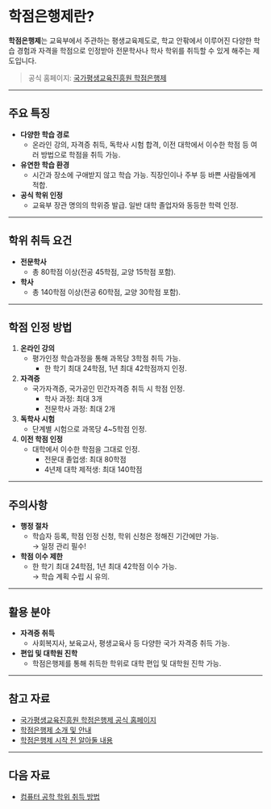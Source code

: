 # 학점은행제란?
**학점은행제**는 교육부에서 주관하는 평생교육제도로, 학교 안팎에서 이루어진 다양한 학습 경험과 자격을 학점으로 인정받아 전문학사나 학사 학위를 취득할 수 있게 해주는 제도입니다.  
> 공식 홈페이지: [국가평생교육진흥원 학점은행제](https://cb.or.kr)

---

## 주요 특징
- **다양한 학습 경로**  
  - 온라인 강의, 자격증 취득, 독학사 시험 합격, 이전 대학에서 이수한 학점 등 여러 방법으로 학점을 취득 가능.
- **유연한 학습 환경**  
  - 시간과 장소에 구애받지 않고 학습 가능. 직장인이나 주부 등 바쁜 사람들에게 적합.
- **공식 학위 인정**  
  - 교육부 장관 명의의 학위증 발급. 일반 대학 졸업자와 동등한 학력 인정.

---

## 학위 취득 요건
- **전문학사**  
  - 총 80학점 이상(전공 45학점, 교양 15학점 포함).
- **학사**  
  - 총 140학점 이상(전공 60학점, 교양 30학점 포함).

---

## 학점 인정 방법
1. **온라인 강의**  
   - 평가인정 학습과정을 통해 과목당 3학점 취득 가능.  
     - 한 학기 최대 24학점, 1년 최대 42학점까지 인정.
2. **자격증**  
   - 국가자격증, 국가공인 민간자격증 취득 시 학점 인정.  
     - 학사 과정: 최대 3개  
     - 전문학사 과정: 최대 2개
3. **독학사 시험**  
   - 단계별 시험으로 과목당 4~5학점 인정.
4. **이전 학점 인정**  
   - 대학에서 이수한 학점을 그대로 인정.  
     - 전문대 졸업생: 최대 80학점  
     - 4년제 대학 제적생: 최대 140학점

---

## 주의사항
- **행정 절차**  
  - 학습자 등록, 학점 인정 신청, 학위 신청은 정해진 기간에만 가능.  
    → 일정 관리 필수!
- **학점 이수 제한**  
  - 한 학기 최대 24학점, 1년 최대 42학점 이수 가능.  
    → 학습 계획 수립 시 유의.

---

## 활용 분야
- **자격증 취득**  
  - 사회복지사, 보육교사, 평생교육사 등 다양한 국가 자격증 취득 가능.
- **편입 및 대학원 진학**  
  - 학점은행제를 통해 취득한 학위로 대학 편입 및 대학원 진학 가능.

---

## 참고 자료
- [국가평생교육진흥원 학점은행제 공식 홈페이지](https://cb.or.kr)  
- [학점은행제 소개 및 안내](https://porcupine.tistory.com/13)  
- [학점은행제 시작 전 알아둘 내용](https://m.blog.naver.com/pso164/223131505504)

---

## 다음 자료
- [컴퓨터 공학 학위 취득 방법](컴퓨터공학학위취득방법.md)
